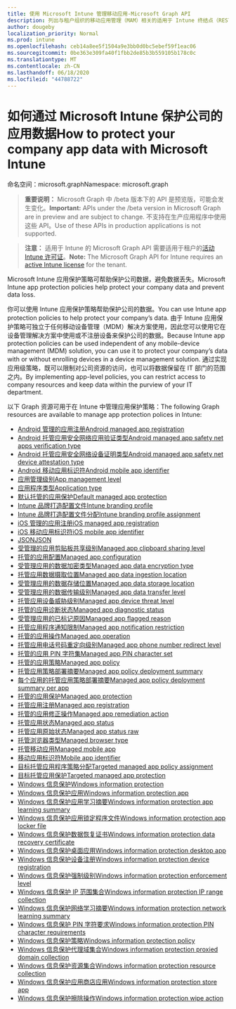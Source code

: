 ```yaml
---
title: 使用 Microsoft Intune 管理移动应用-Microsoft Graph API
description: 列出与租户组织的移动应用管理（MAM）相关的适用于 Intune 终结点（REST）的 Microsoft Graph API。
author: dougeby
localization_priority: Normal
ms.prod: intune
ms.openlocfilehash: ceb14a8ee5f1504a9e3bb0d0bc5ebef59f1eac06
ms.sourcegitcommit: 0be363e309fa40f1fbb2de85b3b559105b178c0c
ms.translationtype: MT
ms.contentlocale: zh-CN
ms.lasthandoff: 06/18/2020
ms.locfileid: "44788722"
---
```

# <a name="how-to-protect-your-company-app-data-with-microsoft-intune"></a><span data-ttu-id="ee606-103">如何通过 Microsoft Intune 保护公司的应用数据</span><span class="sxs-lookup"><span data-stu-id="ee606-103">How to protect your company app data with Microsoft Intune</span></span>

<span data-ttu-id="ee606-104">命名空间：microsoft.graph</span><span class="sxs-lookup"><span data-stu-id="ee606-104">Namespace: microsoft.graph</span></span>

> <span data-ttu-id="ee606-105">**重要说明：** Microsoft Graph 中 /beta 版本下的 API 是预览版，可能会发生变化。</span><span class="sxs-lookup"><span data-stu-id="ee606-105">**Important:** APIs under the /beta version in Microsoft Graph are in preview and are subject to change.</span></span> <span data-ttu-id="ee606-106">不支持在生产应用程序中使用这些 API。</span><span class="sxs-lookup"><span data-stu-id="ee606-106">Use of these APIs in production applications is not supported.</span></span>

> <span data-ttu-id="ee606-107">**注意：** 适用于 Intune 的 Microsoft Graph API 需要适用于租户的[活动 Intune 许可证](https://go.microsoft.com/fwlink/?linkid=839381)。</span><span class="sxs-lookup"><span data-stu-id="ee606-107">**Note:** The Microsoft Graph API for Intune requires an [active Intune license](https://go.microsoft.com/fwlink/?linkid=839381) for the tenant.</span></span>

<span data-ttu-id="ee606-108">Microsoft Intune 应用保护策略可帮助保护公司数据，避免数据丢失。</span><span class="sxs-lookup"><span data-stu-id="ee606-108">Microsoft Intune app protection policies help protect your company data and prevent data loss.</span></span>

<span data-ttu-id="ee606-109">你可以使用 Intune 应用保护策略帮助保护公司的数据。</span><span class="sxs-lookup"><span data-stu-id="ee606-109">You can use Intune app protection policies to help protect your company’s data.</span></span> <span data-ttu-id="ee606-110">由于 Intune 应用保护策略可独立于任何移动设备管理（MDM）解决方案使用，因此您可以使用它在设备管理解决方案中使用或不注册设备来保护公司的数据。</span><span class="sxs-lookup"><span data-stu-id="ee606-110">Because Intune app protection policies can be used independent of any mobile-device management (MDM) solution, you can use it to protect your company’s data with or without enrolling devices in a device management solution.</span></span> <span data-ttu-id="ee606-111">通过实现应用级策略，既可以限制对公司资源的访问，也可以将数据保留在 IT 部门的范围之内。</span><span class="sxs-lookup"><span data-stu-id="ee606-111">By implementing app-level policies, you can restrict access to company resources and keep data within the purview of your IT department.</span></span>

<span data-ttu-id="ee606-112">以下 Graph 资源可用于在 Intune 中管理应用保护策略：</span><span class="sxs-lookup"><span data-stu-id="ee606-112">The following Graph resources are available to manage app protection polices in Intune:</span></span>

- [<span data-ttu-id="ee606-113">Android 管理的应用注册</span><span class="sxs-lookup"><span data-stu-id="ee606-113">Android managed app registration</span></span>](intune-mam-androidmanagedappregistration.md)
- [<span data-ttu-id="ee606-114">Android 托管应用安全网络应用验证类型</span><span class="sxs-lookup"><span data-stu-id="ee606-114">Android managed app safety net apps verification type</span></span>](intune-mam-androidmanagedappsafetynetappsverificationtype.md)
- [<span data-ttu-id="ee606-115">Android 托管应用安全网络设备证明类型</span><span class="sxs-lookup"><span data-stu-id="ee606-115">Android managed app safety net device attestation type</span></span>](intune-mam-androidmanagedappsafetynetdeviceattestationtype.md)
- [<span data-ttu-id="ee606-116">Android 移动应用标识符</span><span class="sxs-lookup"><span data-stu-id="ee606-116">Android mobile app identifier</span></span>](intune-mam-androidmobileappidentifier.md)
- [<span data-ttu-id="ee606-117">应用管理级别</span><span class="sxs-lookup"><span data-stu-id="ee606-117">App management level</span></span>](intune-mam-appmanagementlevel.md)
- [<span data-ttu-id="ee606-118">应用程序类型</span><span class="sxs-lookup"><span data-stu-id="ee606-118">Application type</span></span>](intune-wip-applicationtype.md)
- [<span data-ttu-id="ee606-119">默认托管的应用保护</span><span class="sxs-lookup"><span data-stu-id="ee606-119">Default managed app protection</span></span>](intune-mam-defaultmanagedappprotection.md)
- [<span data-ttu-id="ee606-120">Intune 品牌打造配置文件</span><span class="sxs-lookup"><span data-stu-id="ee606-120">Intune branding profile</span></span>](intune-wip-intunebrandingprofile.md)
- [<span data-ttu-id="ee606-121">Intune 品牌打造配置文件分配</span><span class="sxs-lookup"><span data-stu-id="ee606-121">Intune branding profile assignment</span></span>](intune-wip-intunebrandingprofileassignment.md)
- [<span data-ttu-id="ee606-122">iOS 管理的应用注册</span><span class="sxs-lookup"><span data-stu-id="ee606-122">iOS managed app registration</span></span>](intune-mam-iosmanagedappregistration.md)
- [<span data-ttu-id="ee606-123">iOS 移动应用标识符</span><span class="sxs-lookup"><span data-stu-id="ee606-123">iOS mobile app identifier</span></span>](intune-mam-iosmobileappidentifier.md)
- [<span data-ttu-id="ee606-124">JSON</span><span class="sxs-lookup"><span data-stu-id="ee606-124">JSON</span></span>](intune-mam-json.md)
- [<span data-ttu-id="ee606-125">受管理的应用剪贴板共享级别</span><span class="sxs-lookup"><span data-stu-id="ee606-125">Managed app clipboard sharing level</span></span>](intune-mam-managedappclipboardsharinglevel.md)
- [<span data-ttu-id="ee606-126">托管的应用配置</span><span class="sxs-lookup"><span data-stu-id="ee606-126">Managed app configuration</span></span>](intune-mam-managedappconfiguration.md)
- [<span data-ttu-id="ee606-127">受管理应用的数据加密类型</span><span class="sxs-lookup"><span data-stu-id="ee606-127">Managed app data encryption type</span></span>](intune-mam-managedappdataencryptiontype.md)
- [<span data-ttu-id="ee606-128">托管应用数据摄取位置</span><span class="sxs-lookup"><span data-stu-id="ee606-128">Managed app data ingestion location</span></span>](intune-mam-managedappdataingestionlocation.md)
- [<span data-ttu-id="ee606-129">受管理应用的数据存储位置</span><span class="sxs-lookup"><span data-stu-id="ee606-129">Managed app data storage location</span></span>](intune-mam-managedappdatastoragelocation.md)
- [<span data-ttu-id="ee606-130">受管理应用的数据传输级别</span><span class="sxs-lookup"><span data-stu-id="ee606-130">Managed app data transfer level</span></span>](intune-mam-managedappdatatransferlevel.md)
- [<span data-ttu-id="ee606-131">托管应用设备威胁级别</span><span class="sxs-lookup"><span data-stu-id="ee606-131">Managed app device threat level</span></span>](intune-mam-managedappdevicethreatlevel.md)
- [<span data-ttu-id="ee606-132">托管的应用诊断状态</span><span class="sxs-lookup"><span data-stu-id="ee606-132">Managed app diagnostic status</span></span>](intune-mam-managedappdiagnosticstatus.md)
- [<span data-ttu-id="ee606-133">受管理应用的已标记原因</span><span class="sxs-lookup"><span data-stu-id="ee606-133">Managed app flagged reason</span></span>](intune-mam-managedappflaggedreason.md)
- [<span data-ttu-id="ee606-134">托管应用程序通知限制</span><span class="sxs-lookup"><span data-stu-id="ee606-134">Managed app notification restriction</span></span>](intune-mam-managedappnotificationrestriction.md)
- [<span data-ttu-id="ee606-135">托管的应用操作</span><span class="sxs-lookup"><span data-stu-id="ee606-135">Managed app operation</span></span>](intune-mam-managedappoperation.md)
- [<span data-ttu-id="ee606-136">托管应用电话号码重定向级别</span><span class="sxs-lookup"><span data-stu-id="ee606-136">Managed app phone number redirect level</span></span>](intune-mam-managedappphonenumberredirectlevel.md)
- [<span data-ttu-id="ee606-137">托管的应用 PIN 字符集</span><span class="sxs-lookup"><span data-stu-id="ee606-137">Managed app PIN character set</span></span>](intune-mam-managedapppincharacterset.md)
- [<span data-ttu-id="ee606-138">托管的应用策略</span><span class="sxs-lookup"><span data-stu-id="ee606-138">Managed app policy</span></span>](intune-mam-managedapppolicy.md)
- [<span data-ttu-id="ee606-139">托管应用策略部署摘要</span><span class="sxs-lookup"><span data-stu-id="ee606-139">Managed app policy deployment summary</span></span>](intune-mam-managedapppolicydeploymentsummary.md)
- [<span data-ttu-id="ee606-140">每个应用的托管应用策略部署摘要</span><span class="sxs-lookup"><span data-stu-id="ee606-140">Managed app policy deployment summary per app</span></span>](intune-mam-managedapppolicydeploymentsummaryperapp.md)
- [<span data-ttu-id="ee606-141">托管的应用保护</span><span class="sxs-lookup"><span data-stu-id="ee606-141">Managed app protection</span></span>](intune-mam-managedappprotection.md)
- [<span data-ttu-id="ee606-142">托管应用注册</span><span class="sxs-lookup"><span data-stu-id="ee606-142">Managed app registration</span></span>](intune-mam-managedappregistration.md)
- [<span data-ttu-id="ee606-143">托管的应用修正操作</span><span class="sxs-lookup"><span data-stu-id="ee606-143">Managed app remediation action</span></span>](intune-mam-managedappremediationaction.md)
- [<span data-ttu-id="ee606-144">托管应用状态</span><span class="sxs-lookup"><span data-stu-id="ee606-144">Managed app status</span></span>](intune-mam-managedappstatus.md)
- [<span data-ttu-id="ee606-145">托管应用原始状态</span><span class="sxs-lookup"><span data-stu-id="ee606-145">Managed app status raw</span></span>](intune-mam-managedappstatusraw.md)
- [<span data-ttu-id="ee606-146">托管浏览器类型</span><span class="sxs-lookup"><span data-stu-id="ee606-146">Managed browser type</span></span>](intune-mam-managedbrowsertype.md)
- [<span data-ttu-id="ee606-147">托管移动应用</span><span class="sxs-lookup"><span data-stu-id="ee606-147">Managed mobile app</span></span>](intune-mam-managedmobileapp.md)
- [<span data-ttu-id="ee606-148">移动应用标识符</span><span class="sxs-lookup"><span data-stu-id="ee606-148">Mobile app identifier</span></span>](intune-mam-mobileappidentifier.md)
- [<span data-ttu-id="ee606-149">目标托管应用程序策略分配</span><span class="sxs-lookup"><span data-stu-id="ee606-149">Targeted managed app policy assignment</span></span>](intune-mam-targetedmanagedapppolicyassignment.md)
- [<span data-ttu-id="ee606-150">目标托管应用保护</span><span class="sxs-lookup"><span data-stu-id="ee606-150">Targeted managed app protection</span></span>](intune-mam-targetedmanagedappprotection.md)
- [<span data-ttu-id="ee606-151">Windows 信息保护</span><span class="sxs-lookup"><span data-stu-id="ee606-151">Windows information protection</span></span>](intune-mam-windowsinformationprotection.md)
- [<span data-ttu-id="ee606-152">Windows 信息保护应用</span><span class="sxs-lookup"><span data-stu-id="ee606-152">Windows information protection app</span></span>](intune-mam-windowsinformationprotectionapp.md)
- [<span data-ttu-id="ee606-153">Windows 信息保护应用学习摘要</span><span class="sxs-lookup"><span data-stu-id="ee606-153">Windows information protection app learning summary</span></span>](intune-wip-windowsinformationprotectionapplearningsummary.md)
- [<span data-ttu-id="ee606-154">Windows 信息保护应用锁定程序文件</span><span class="sxs-lookup"><span data-stu-id="ee606-154">Windows information protection app locker file</span></span>](intune-mam-windowsinformationprotectionapplockerfile.md)
- [<span data-ttu-id="ee606-155">Windows 信息保护数据恢复证书</span><span class="sxs-lookup"><span data-stu-id="ee606-155">Windows information protection data recovery certificate</span></span>](intune-mam-windowsinformationprotectiondatarecoverycertificate.md)
- [<span data-ttu-id="ee606-156">Windows 信息保护桌面应用</span><span class="sxs-lookup"><span data-stu-id="ee606-156">Windows information protection desktop app</span></span>](intune-mam-windowsinformationprotectiondesktopapp.md)
- [<span data-ttu-id="ee606-157">Windows 信息保护设备注册</span><span class="sxs-lookup"><span data-stu-id="ee606-157">Windows information protection device registration</span></span>](intune-mam-windowsinformationprotectiondeviceregistration.md)
- [<span data-ttu-id="ee606-158">Windows 信息保护强制级别</span><span class="sxs-lookup"><span data-stu-id="ee606-158">Windows information protection enforcement level</span></span>](intune-mam-windowsinformationprotectionenforcementlevel.md)
- [<span data-ttu-id="ee606-159">Windows 信息保护 IP 范围集合</span><span class="sxs-lookup"><span data-stu-id="ee606-159">Windows information protection IP range collection</span></span>](intune-mam-windowsinformationprotectioniprangecollection.md)
- [<span data-ttu-id="ee606-160">Windows 信息保护网络学习摘要</span><span class="sxs-lookup"><span data-stu-id="ee606-160">Windows information protection network learning summary</span></span>](intune-wip-windowsinformationprotectionnetworklearningsummary.md)
- [<span data-ttu-id="ee606-161">Windows 信息保护 PIN 字符要求</span><span class="sxs-lookup"><span data-stu-id="ee606-161">Windows information protection PIN character requirements</span></span>](intune-mam-windowsinformationprotectionpincharacterrequirements.md)
- [<span data-ttu-id="ee606-162">Windows 信息保护策略</span><span class="sxs-lookup"><span data-stu-id="ee606-162">Windows information protection policy</span></span>](intune-mam-windowsinformationprotectionpolicy.md)
- [<span data-ttu-id="ee606-163">Windows 信息保护代理域集合</span><span class="sxs-lookup"><span data-stu-id="ee606-163">Windows information protection proxied domain collection</span></span>](intune-mam-windowsinformationprotectionproxieddomaincollection.md)
- [<span data-ttu-id="ee606-164">Windows 信息保护资源集合</span><span class="sxs-lookup"><span data-stu-id="ee606-164">Windows information protection resource collection</span></span>](intune-mam-windowsinformationprotectionresourcecollection.md)
- [<span data-ttu-id="ee606-165">Windows 信息保护应用商店应用</span><span class="sxs-lookup"><span data-stu-id="ee606-165">Windows information protection store app</span></span>](intune-mam-windowsinformationprotectionstoreapp.md)
- [<span data-ttu-id="ee606-166">Windows 信息保护擦除操作</span><span class="sxs-lookup"><span data-stu-id="ee606-166">Windows information protection wipe action</span></span>](intune-mam-windowsinformationprotectionwipeaction.md)